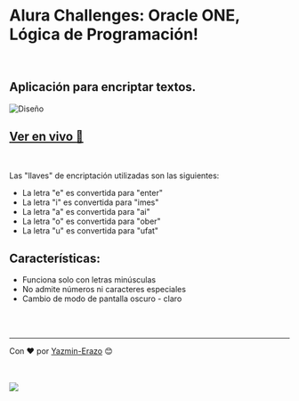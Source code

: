 # Alura Challenges: Oracle ONE, Lógica de Programación!

<br/>

## Aplicación para encriptar textos.

![Diseño](https://user-images.githubusercontent.com/54871751/187555285-a8108d2a-67da-4d40-8eee-1ae50a941d18.png)

## [Ver en vivo 🚀](https://y-erazo.github.io/text-encoder/)
<br/>

Las "llaves" de encriptación utilizadas son las siguientes:

* La letra "e" es convertida para "enter"
* La letra "i" es convertida para "imes"
* La letra "a" es convertida para "ai"
* La letra "o" es convertida para "ober"
* La letra "u" es convertida para "ufat"

## Características:
* Funciona solo con letras minúsculas
* No admite números ni caracteres especiales
* Cambio de modo de pantalla oscuro - claro

<br/>
<br/>

---
Con ❤️ por [Yazmin-Erazo](https://github.com/y-erazo) 😊

<br/>
<br/>
<a href="https://www.linkedin.com/in/yazmin-erazo/" rel="nofollow">
    <img src="https://camo.githubusercontent.com/a493f6833f99fb3c85788d6d9305e6b7a42b838e5ee5d138fd9a8214a7e77472/68747470733a2f2f696d672e736869656c64732e696f2f62616467652f6c696e6b6564696e2d2532333030373742352e7376673f267374796c653d666f722d7468652d6261646765266c6f676f3d6c696e6b6564696e266c6f676f436f6c6f723d7768697465" data-canonical-src="https://img.shields.io/badge/linkedin-%230077B5.svg?&amp;style=for-the-badge&amp;logo=linkedin&amp;logoColor=white" style="max-width: 100%;">
 </a>
